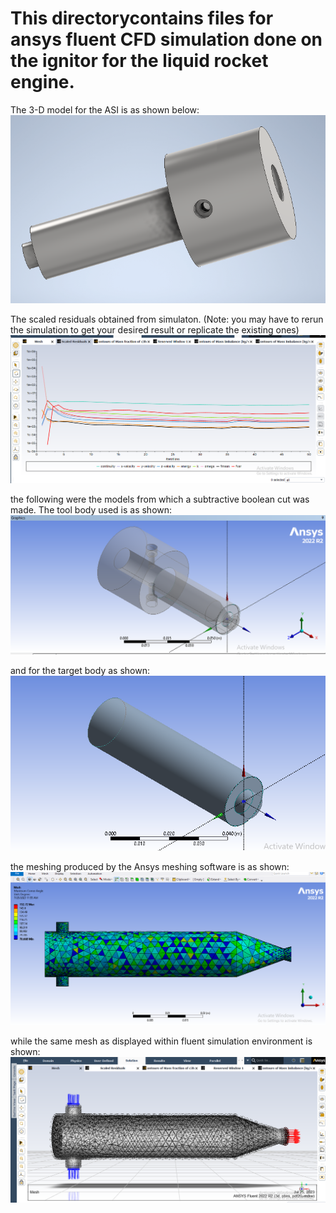 # This directorycontains files for ansys fluent CFD simulation done on the ignitor for the liquid rocket engine.

The 3-D model for the ASI is as shown below:
![alt text](./Assets/ASI-3d.PNG)

The scaled residuals obtained from simulaton. (Note: you may have to rerun the simulation to get your desired result or replicate the existing ones)
![alt text](./Assets/ignitor%20scaled%20residuals.png)

the following were the models from which a subtractive boolean cut was made. The tool body used is as shown:
![alt text](./Assets/asi%20tool%20body.png)

and for the target body as shown:
![alt text](./Assets/target%20body.png)

the meshing produced by the Ansys meshing software is as shown:
![alt text](./Assets/meshing.png)

while the same mesh as displayed within fluent simulation environment is shown:
![alt text](./Assets/Screenshot%202023-07-25%20112536.png)
